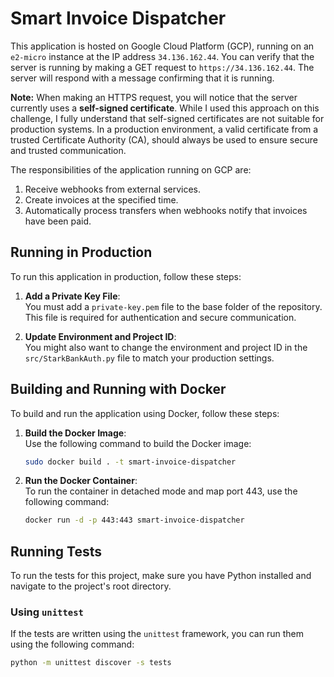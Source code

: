 # Smart Invoice Dispatcher

This application is hosted on Google Cloud Platform (GCP), running on an `e2-micro` instance at the IP address `34.136.162.44`. You can verify that the server is running by making a GET request to `https://34.136.162.44`. The server will respond with a message confirming that it is running.

**Note:** When making an HTTPS request, you will notice that the server currently uses a **self-signed certificate**. While I used this approach on this challenge, I fully understand that self-signed certificates are not suitable for production systems. In a production environment, a valid certificate from a trusted Certificate Authority (CA), should always be used to ensure secure and trusted communication.

The responsibilities of the application running on GCP are:
1. Receive webhooks from external services.
2. Create invoices at the specified time.
3. Automatically process transfers when webhooks notify that invoices have been paid.

## Running in Production

To run this application in production, follow these steps:

1. **Add a Private Key File**:  
   You must add a `private-key.pem` file to the base folder of the repository. This file is required for authentication and secure communication.

2. **Update Environment and Project ID**:  
   You might also want to change the environment and project ID in the `src/StarkBankAuth.py` file to match your production settings.

## Building and Running with Docker

To build and run the application using Docker, follow these steps:

1. **Build the Docker Image**:  
   Use the following command to build the Docker image:  
   ```sh
   sudo docker build . -t smart-invoice-dispatcher
   ```

2. **Run the Docker Container**:  
   To run the container in detached mode and map port 443, use the following command:  
   ```sh
   docker run -d -p 443:443 smart-invoice-dispatcher
   ```

## Running Tests

To run the tests for this project, make sure you have Python installed and navigate to the project's root directory.

### Using `unittest`

If the tests are written using the `unittest` framework, you can run them using the following command:

```sh
python -m unittest discover -s tests
```
